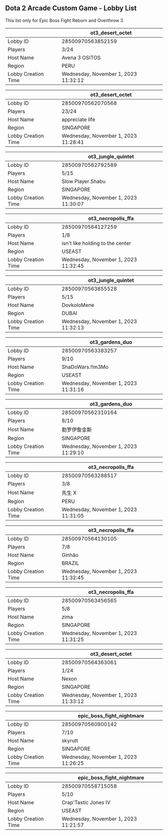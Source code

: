 ## Dota 2 Arcade Custom Game - Lobby List

This list only for Epic Boss Fight Reborn and Overthrow 3

|  | ot3_desert_octet |
| ------ | ------ |
| Lobby ID | 28500970563852159 |
| Players | 3/24 |
| Host Name | Avena 3 OSITOS |
| Region | PERU |
| Lobby Creation Time | Wednesday, November 1, 2023 11:32:12 |


|  | ot3_desert_octet |
| ------ | ------ |
| Lobby ID | 28500970562070568 |
| Players | 23/24 |
| Host Name | appreciate life |
| Region | SINGAPORE |
| Lobby Creation Time | Wednesday, November 1, 2023 11:28:41 |


|  | ot3_jungle_quintet |
| ------ | ------ |
| Lobby ID | 28500970562792589 |
| Players | 5/15 |
| Host Name | Slow Player.Shabu |
| Region | SINGAPORE |
| Lobby Creation Time | Wednesday, November 1, 2023 11:30:07 |


|  | ot3_necropolis_ffa |
| ------ | ------ |
| Lobby ID | 28500970564127259 |
| Players | 1/8 |
| Host Name | isn't like holding to the center |
| Region | USEAST |
| Lobby Creation Time | Wednesday, November 1, 2023 11:32:45 |


|  | ot3_jungle_quintet |
| ------ | ------ |
| Lobby ID | 28500970563855528 |
| Players | 5/15 |
| Host Name | DovkoloMene |
| Region | DUBAI |
| Lobby Creation Time | Wednesday, November 1, 2023 11:32:13 |


|  | ot3_gardens_duo |
| ------ | ------ |
| Lobby ID | 28500970563383257 |
| Players | 9/10 |
| Host Name | ShaDoWars.!!m3Mo |
| Region | USEAST |
| Lobby Creation Time | Wednesday, November 1, 2023 11:31:16 |


|  | ot3_gardens_duo |
| ------ | ------ |
| Lobby ID | 28500970562310164 |
| Players | 8/10 |
| Host Name | 勒罗伊詹金斯 |
| Region | SINGAPORE |
| Lobby Creation Time | Wednesday, November 1, 2023 11:29:10 |


|  | ot3_necropolis_ffa |
| ------ | ------ |
| Lobby ID | 28500970563288517 |
| Players | 3/8 |
| Host Name | 先生 X |
| Region | PERU |
| Lobby Creation Time | Wednesday, November 1, 2023 11:31:05 |


|  | ot3_necropolis_ffa |
| ------ | ------ |
| Lobby ID | 28500970564130105 |
| Players | 7/8 |
| Host Name | Ginhão |
| Region | BRAZIL |
| Lobby Creation Time | Wednesday, November 1, 2023 11:32:45 |


|  | ot3_necropolis_ffa |
| ------ | ------ |
| Lobby ID | 28500970563456565 |
| Players | 5/8 |
| Host Name | zima |
| Region | SINGAPORE |
| Lobby Creation Time | Wednesday, November 1, 2023 11:31:25 |


|  | ot3_desert_octet |
| ------ | ------ |
| Lobby ID | 28500970564363061 |
| Players | 1/24 |
| Host Name | Nexon |
| Region | SINGAPORE |
| Lobby Creation Time | Wednesday, November 1, 2023 11:33:12 |


|  | epic_boss_fight_nightmare |
| ------ | ------ |
| Lobby ID | 28500970560900142 |
| Players | 7/10 |
| Host Name | skyrutt |
| Region | SINGAPORE |
| Lobby Creation Time | Wednesday, November 1, 2023 11:26:25 |


|  | epic_boss_fight_nightmare |
| ------ | ------ |
| Lobby ID | 28500970558715058 |
| Players | 5/10 |
| Host Name | Crap'Tastic Jones IV |
| Region | USEAST |
| Lobby Creation Time | Wednesday, November 1, 2023 11:21:57 |


